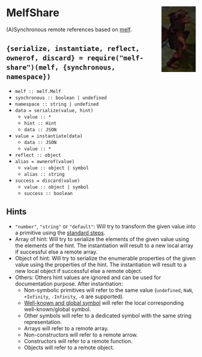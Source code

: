 # MelfShare <img src="kalah.png" align="right" alt="kalah-logo" title="Kalah, the Gnome Illusionist"/>

(A)Synchronous remote references based on [melf](https://www.npmjs.com/package/melf).

## `{serialize, instantiate, reflect, ownerof, discard} = require("melf-share")(melf, {synchronous, namespace})`

* `melf :: melf.Melf`
* `synchronous :: boolean | undefined`
* `namespace :: string | undefined`
* `data = serialize(value, hint)`
  * `value :: *`
  * `hint :: Hint`
  * `data :: JSON`
* `value = instantiate(data)`
  * `data :: JSON`
  * `value :: *`
* `reflect :: object`
* `alias = ownerof(value)`
  * `value :: object | symbol`
  * `alias :: string`
* `success = discard(value)`
  * `value :: object | symbol`
  * `success :: boolean`

## Hints

* `"number"`, `"string"` or `"default"`:
  Will try to transform the given value into a primitive using the [standard steps](https://www.ecma-international.org/ecma-262/9.0/index.html#sec-toprimitive).
* Array of hint:
  Will try to serialize the elements of the given value using the elements of the hint.
  The instantiation will result to a new local array if successful else a remote array.
* Object of hint:
  Will try to serialize the enumerable properties of the given value using the properties of the hint.
  The instantiation will result to a new local object if successful else a remote object.
* Others:
  Others hint values are ignored and can be used for documentation purpose.
  After instantiation:
  * Non-symbolic primitives will refer to the same value (`undefined`, `NaN`, `+Infinity`, `-Infinity`, `-0` are supported).
  * [Well-known and global symbol](https://developer.mozilla.org/en-US/docs/Web/JavaScript/Reference/Global_Objects/Symbol) will refer the local corresponding well-known/global symbol.
  * Other symbols will refer to a dedicated symbol with the same string representation.
  * Arrays will refer to a remote array.
  * Non-constructors will refer to a remote arrow.
  * Constructors will refer to a remote function.
  * Objects will refer to a remote object.
